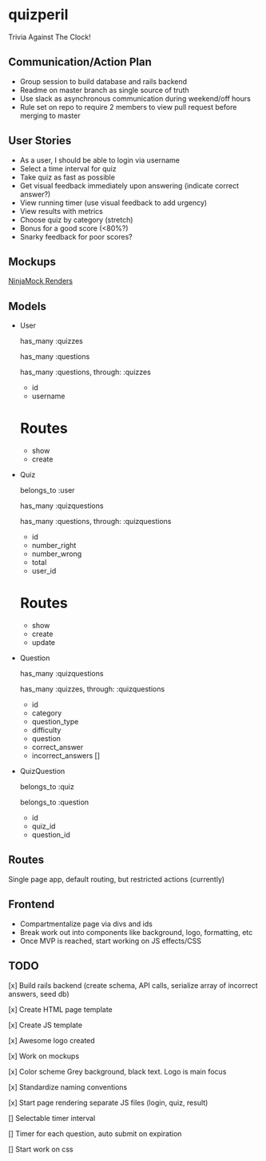 # quizperil

Trivia Against The Clock!

## Communication/Action Plan

- Group session to build database and rails backend
- Readme on master branch as single source of truth
- Use slack as asynchronous communication during weekend/off hours
- Rule set on repo to require 2 members to view pull request before merging to master

## User Stories

- As a user, I should be able to login via username
- Select a time interval for quiz
- Take quiz as fast as possible
- Get visual feedback immediately upon answering (indicate correct answer?)
- View running timer (use visual feedback to add urgency)
- View results with metrics
- Choose quiz by category (stretch)
- Bonus for a good score (<80%?)
- Snarky feedback for poor scores?

## Mockups

[NinjaMock Renders](https://ninjamock.com/s/XJ89HGx)

## Models

- User

    has_many :quizzes

    has_many :questions

    has_many :questions, through: :quizzes

    - id
    - username

    # Routes
    - show
    - create

- Quiz

    belongs_to :user

    has_many :quizquestions

    has_many :questions, through: :quizquestions

    - id
    - number_right
    - number_wrong
    - total
    - user_id

    # Routes
    - show
    - create
    - update

- Question

    has_many :quizquestions

    has_many :quizzes, through: :quizquestions

    - id
    - category
    - question_type
    - difficulty
    - question
    - correct_answer
    - incorrect_answers []

- QuizQuestion

    belongs_to :quiz

    belongs_to :question

    - id
    - quiz_id
    - question_id


## Routes

Single page app, default routing, but restricted actions (currently)

## Frontend

- Compartmentalize page via divs and ids
- Break work out into components like background, logo, formatting, etc
- Once MVP is reached, start working on JS effects/CSS

## TODO 

[x] Build rails backend (create schema, API calls, serialize array of incorrect answers, seed db)

[x] Create HTML page template

[x] Create JS template

[x] Awesome logo created

[x] Work on mockups

[x] Color scheme Grey background, black text. Logo is main focus

[x] Standardize naming conventions

[x] Start page rendering separate JS files (login, quiz, result)

[] Selectable timer interval

[] Timer for each question, auto submit on expiration

[] Start work on css
